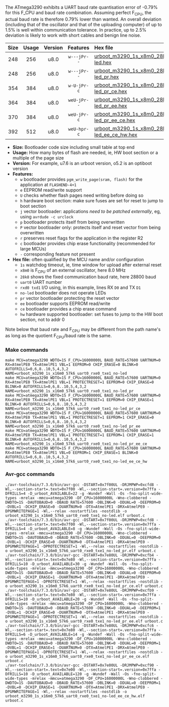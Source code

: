 The ATmega3290 exhibits a UART baud rate quantisation error of -0.79% for this F_CPU and baud rate combination. Assuming perfect F<sub>CPU</sub>, the actual baud rate is therefore 0.79% lower than wanted. An overall deviation (including that of the oscillator and that of the uploading computer) of up to 1.5% is well within communication tolerance. In practice, up to 2.5% deviation is likely to work with short cables and benign line noise.

|Size|Usage|Version|Features|Hex file|
|:-:|:-:|:-:|:-:|:--|
|248|256|u8.0|`w---jPr--`|[urboot_m3290_1s_x8m0_28k8_uart0_rxe0_txe1_no-led.hex](https://raw.githubusercontent.com/stefanrueger/urboot.hex/main/mcus/atmega3290/watchdog_1_s/external_oscillator_x/%2B8m000000_hz/%2B%2B28k8_baud/uart0_rxe0_txe1/no-led/urboot_m3290_1s_x8m0_28k8_uart0_rxe0_txe1_no-led.hex)|
|248|256|u8.0|`w---jPr--`|[urboot_m3290_1s_x8m0_28k8_uart0_rxe0_txe1_no-led_pr.hex](https://raw.githubusercontent.com/stefanrueger/urboot.hex/main/mcus/atmega3290/watchdog_1_s/external_oscillator_x/%2B8m000000_hz/%2B%2B28k8_baud/uart0_rxe0_txe1/no-led/urboot_m3290_1s_x8m0_28k8_uart0_rxe0_txe1_no-led_pr.hex)|
|354|384|u8.0|`w-U-jPr-c`|[urboot_m3290_1s_x8m0_28k8_uart0_rxe0_txe1_no-led_pr_ce.hex](https://raw.githubusercontent.com/stefanrueger/urboot.hex/main/mcus/atmega3290/watchdog_1_s/external_oscillator_x/%2B8m000000_hz/%2B%2B28k8_baud/uart0_rxe0_txe1/no-led/urboot_m3290_1s_x8m0_28k8_uart0_rxe0_txe1_no-led_pr_ce.hex)|
|364|384|u8.0|`weU-jPr--`|[urboot_m3290_1s_x8m0_28k8_uart0_rxe0_txe1_no-led_pr_ee.hex](https://raw.githubusercontent.com/stefanrueger/urboot.hex/main/mcus/atmega3290/watchdog_1_s/external_oscillator_x/%2B8m000000_hz/%2B%2B28k8_baud/uart0_rxe0_txe1/no-led/urboot_m3290_1s_x8m0_28k8_uart0_rxe0_txe1_no-led_pr_ee.hex)|
|370|384|u8.0|`weU-jPr-c`|[urboot_m3290_1s_x8m0_28k8_uart0_rxe0_txe1_no-led_pr_ee_ce.hex](https://raw.githubusercontent.com/stefanrueger/urboot.hex/main/mcus/atmega3290/watchdog_1_s/external_oscillator_x/%2B8m000000_hz/%2B%2B28k8_baud/uart0_rxe0_txe1/no-led/urboot_m3290_1s_x8m0_28k8_uart0_rxe0_txe1_no-led_pr_ee_ce.hex)|
|392|512|u8.0|`weU-hpr-c`|[urboot_m3290_1s_x8m0_28k8_uart0_rxe0_txe1_no-led_ee_ce_hw.hex](https://raw.githubusercontent.com/stefanrueger/urboot.hex/main/mcus/atmega3290/watchdog_1_s/external_oscillator_x/%2B8m000000_hz/%2B%2B28k8_baud/uart0_rxe0_txe1/no-led/urboot_m3290_1s_x8m0_28k8_uart0_rxe0_txe1_no-led_ee_ce_hw.hex)|

- **Size:** Bootloader code size including small table at top end
- **Usage:** How many bytes of flash are needed, ie, HW boot section or a multiple of the page size
- **Version:** For example, u7.6 is an urboot version, o5.2 is an optiboot version
- **Features:**
  + `w` bootloader provides `pgm_write_page(sram, flash)` for the application at `FLASHEND-4+1`
  + `e` EEPROM read/write support
  + `U` checks whether flash pages need writing before doing so
  + `h` hardware boot section: make sure fuses are set for reset to jump to boot section
  + `j` vector bootloader: applications *need to be patched externally*, eg, using `avrdude -c urclock`
  + `p` bootloader protects itself from being overwritten
  + `P` vector bootloader only: protects itself and reset vector from being overwritten
  + `r` preserves reset flags for the application in the register R2
  + `c` bootloader provides chip erase functionality (recommended for large MCUs)
  + `-` corresponding feature not present
- **Hex file:** often qualified by the MCU name and/or configuration
  + `1s` watchdog timeout, ie, time window for upload after external reset
  + `x8m0` is F<sub>CPU</sub> of an external oscillator, here 8.0 MHz
  + `28k8` shows the fixed communication baud rate, here 28800 baud
  + `uart0` UART number
  + `rxd0 txd1` I/O using, in this example, lines RX `D0` and TX `D1`
  + `no-led` bootloader does not operate LEDs
  + `pr` vector bootloader protecting the reset vector
  + `ee` bootloader supports EEPROM read/write
  + `ce` bootloader provides a chip erase command
  + `hw` hardware supported bootloader: set fuses to jump to the HW boot section, not to addr 0


Note below that baud rate and F<sub>CPU</sub> may be different from the path name's as long as the quotient F<sub>CPU</sub>/baud rate is the same.

### Make commands
```
make MCU=atmega3290 WDTO=1S F_CPU=16000000L BAUD_RATE=57600 UARTNUM=0 RX=AtmelPE0 TX=AtmelPE1 VBL=1 EEPROM=0 CHIP_ERASE=0 BLINK=0 AUTOFRILLS=0,6,8..10,5,4,3,2 NAME=urboot_m3290_1s_x16m0_57k6_uart0_rxe0_txe1_no-led
make MCU=atmega3290 WDTO=1S F_CPU=16000000L BAUD_RATE=57600 UARTNUM=0 RX=AtmelPE0 TX=AtmelPE1 VBL=1 PROTECTRESET=1 EEPROM=0 CHIP_ERASE=0 BLINK=0 AUTOFRILLS=0,6,8..10,5,4,3,2 NAME=urboot_m3290_1s_x16m0_57k6_uart0_rxe0_txe1_no-led_pr
make MCU=atmega3290 WDTO=1S F_CPU=16000000L BAUD_RATE=57600 UARTNUM=0 RX=AtmelPE0 TX=AtmelPE1 VBL=1 PROTECTRESET=1 EEPROM=0 CHIP_ERASE=1 BLINK=0 AUTOFRILLS=0,6,8..10,5,4,3,2 NAME=urboot_m3290_1s_x16m0_57k6_uart0_rxe0_txe1_no-led_pr_ce
make MCU=atmega3290 WDTO=1S F_CPU=16000000L BAUD_RATE=57600 UARTNUM=0 RX=AtmelPE0 TX=AtmelPE1 VBL=1 PROTECTRESET=1 EEPROM=1 CHIP_ERASE=0 BLINK=0 AUTOFRILLS=0,6,8..10,5,4,3,2 NAME=urboot_m3290_1s_x16m0_57k6_uart0_rxe0_txe1_no-led_pr_ee
make MCU=atmega3290 WDTO=1S F_CPU=16000000L BAUD_RATE=57600 UARTNUM=0 RX=AtmelPE0 TX=AtmelPE1 VBL=1 PROTECTRESET=1 EEPROM=1 CHIP_ERASE=1 BLINK=0 AUTOFRILLS=0,6,8..10,5,4,3,2 NAME=urboot_m3290_1s_x16m0_57k6_uart0_rxe0_txe1_no-led_pr_ee_ce
make MCU=atmega3290 WDTO=1S F_CPU=16000000L BAUD_RATE=57600 UARTNUM=0 RX=AtmelPE0 TX=AtmelPE1 VBL=0 EEPROM=1 CHIP_ERASE=1 BLINK=0 AUTOFRILLS=0,6,8..10,5,4,3,2 NAME=urboot_m3290_1s_x16m0_57k6_uart0_rxe0_txe1_no-led_ee_ce_hw
```

### Avr-gcc commands
```
./avr-toolchain/7.3.0/bin/avr-gcc -DSTART=0x7f00UL -DRJMPWP=0xcfd8 -Wl,--section-start=.text=0x7f00 -Wl,--section-start=.version=0x7ffa -DFRILLS=4 -D_urboot_AVAILABLE=22 -g -Wundef -Wall -Os -fno-split-wide-types -mrelax -mmcu=atmega3290 -DF_CPU=16000000L -Wno-clobbered -DWDTO=1S -DAUTOBAUD=0 -DBAUD_RATE=57600 -DBLINK=0 -DDUAL=0 -DEEPROM=0 -DVBL=1 -DCHIP_ERASE=0 -DUARTNUM=0 -DTX=AtmelPE1 -DRX=AtmelPE0 -DPGMWRITEPAGE=1 -Wl,--relax -nostartfiles -nostdlib -o urboot_m3290_1s_x16m0_57k6_uart0_rxe0_txe1_no-led.elf urboot.c
./avr-toolchain/7.3.0/bin/avr-gcc -DSTART=0x7f00UL -DRJMPWP=0xcfd8 -Wl,--section-start=.text=0x7f00 -Wl,--section-start=.version=0x7ffa -DFRILLS=4 -D_urboot_AVAILABLE=8 -g -Wundef -Wall -Os -fno-split-wide-types -mrelax -mmcu=atmega3290 -DF_CPU=16000000L -Wno-clobbered -DWDTO=1S -DAUTOBAUD=0 -DBAUD_RATE=57600 -DBLINK=0 -DDUAL=0 -DEEPROM=0 -DVBL=1 -DCHIP_ERASE=0 -DUARTNUM=0 -DTX=AtmelPE1 -DRX=AtmelPE0 -DPGMWRITEPAGE=1 -DPROTECTRESET=1 -Wl,--relax -nostartfiles -nostdlib -o urboot_m3290_1s_x16m0_57k6_uart0_rxe0_txe1_no-led_pr.elf urboot.c
./avr-toolchain/7.3.0/bin/avr-gcc -DSTART=0x7e80UL -DRJMPWP=0xcfb4 -Wl,--section-start=.text=0x7e80 -Wl,--section-start=.version=0x7ffa -DFRILLS=10 -D_urboot_AVAILABLE=30 -g -Wundef -Wall -Os -fno-split-wide-types -mrelax -mmcu=atmega3290 -DF_CPU=16000000L -Wno-clobbered -DWDTO=1S -DAUTOBAUD=0 -DBAUD_RATE=57600 -DBLINK=0 -DDUAL=0 -DEEPROM=0 -DVBL=1 -DCHIP_ERASE=1 -DUARTNUM=0 -DTX=AtmelPE1 -DRX=AtmelPE0 -DPGMWRITEPAGE=1 -DPROTECTRESET=1 -Wl,--relax -nostartfiles -nostdlib -o urboot_m3290_1s_x16m0_57k6_uart0_rxe0_txe1_no-led_pr_ce.elf urboot.c
./avr-toolchain/7.3.0/bin/avr-gcc -DSTART=0x7e80UL -DRJMPWP=0xcfb9 -Wl,--section-start=.text=0x7e80 -Wl,--section-start=.version=0x7ffa -DFRILLS=10 -D_urboot_AVAILABLE=20 -g -Wundef -Wall -Os -fno-split-wide-types -mrelax -mmcu=atmega3290 -DF_CPU=16000000L -Wno-clobbered -DWDTO=1S -DAUTOBAUD=0 -DBAUD_RATE=57600 -DBLINK=0 -DDUAL=0 -DEEPROM=1 -DVBL=1 -DCHIP_ERASE=0 -DUARTNUM=0 -DTX=AtmelPE1 -DRX=AtmelPE0 -DPGMWRITEPAGE=1 -DPROTECTRESET=1 -Wl,--relax -nostartfiles -nostdlib -o urboot_m3290_1s_x16m0_57k6_uart0_rxe0_txe1_no-led_pr_ee.elf urboot.c
./avr-toolchain/7.3.0/bin/avr-gcc -DSTART=0x7e80UL -DRJMPWP=0xcfc6 -Wl,--section-start=.text=0x7e80 -Wl,--section-start=.version=0x7ffa -DFRILLS=6 -D_urboot_AVAILABLE=14 -g -Wundef -Wall -Os -fno-split-wide-types -mrelax -mmcu=atmega3290 -DF_CPU=16000000L -Wno-clobbered -DWDTO=1S -DAUTOBAUD=0 -DBAUD_RATE=57600 -DBLINK=0 -DDUAL=0 -DEEPROM=1 -DVBL=1 -DCHIP_ERASE=1 -DUARTNUM=0 -DTX=AtmelPE1 -DRX=AtmelPE0 -DPGMWRITEPAGE=1 -DPROTECTRESET=1 -Wl,--relax -nostartfiles -nostdlib -o urboot_m3290_1s_x16m0_57k6_uart0_rxe0_txe1_no-led_pr_ee_ce.elf urboot.c
./avr-toolchain/7.3.0/bin/avr-gcc -DSTART=0x7e00UL -DRJMPWP=0xcf90 -Wl,--section-start=.text=0x7e00 -Wl,--section-start=.version=0x7ffa -DFRILLS=10 -D_urboot_AVAILABLE=120 -g -Wundef -Wall -Os -fno-split-wide-types -mrelax -mmcu=atmega3290 -DF_CPU=16000000L -Wno-clobbered -DWDTO=1S -DAUTOBAUD=0 -DBAUD_RATE=57600 -DBLINK=0 -DDUAL=0 -DEEPROM=1 -DVBL=0 -DCHIP_ERASE=1 -DUARTNUM=0 -DTX=AtmelPE1 -DRX=AtmelPE0 -DPGMWRITEPAGE=1 -Wl,--relax -nostartfiles -nostdlib -o urboot_m3290_1s_x16m0_57k6_uart0_rxe0_txe1_no-led_ee_ce_hw.elf urboot.c
```


